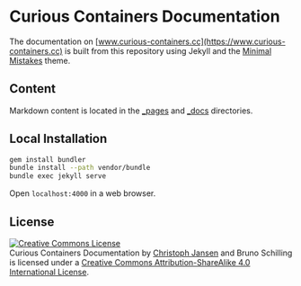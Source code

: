 # Curious Containers Documentation

The documentation on [www.curious-containers.cc](https://www.curious-containers.cc) is built from this repository using Jekyll and the [Minimal Mistakes](https://mmistakes.github.io/minimal-mistakes/) theme.


## Content

Markdown content is located in the [_pages](_pages) and [_docs](_docs) directories.


## Local Installation

```bash
gem install bundler
bundle install --path vendor/bundle
bundle exec jekyll serve
```

Open `localhost:4000` in a web browser.

## License

<a rel="license" href="http://creativecommons.org/licenses/by-sa/4.0/"><img alt="Creative Commons License" style="border-width:0" src="https://i.creativecommons.org/l/by-sa/4.0/88x31.png" /></a><br /><span xmlns:dct="http://purl.org/dc/terms/" href="http://purl.org/dc/dcmitype/Text" property="dct:title" rel="dct:type">Curious Containers Documentation</span> by <a xmlns:cc="http://creativecommons.org/ns#" href="https://www.htw-berlin.de/hochschule/personen/person/?eid=9225" property="cc:attributionName" rel="cc:attributionURL">Christoph Jansen</a> and Bruno Schilling is licensed under a <a rel="license" href="http://creativecommons.org/licenses/by-sa/4.0/">Creative Commons Attribution-ShareAlike 4.0 International License</a>.
